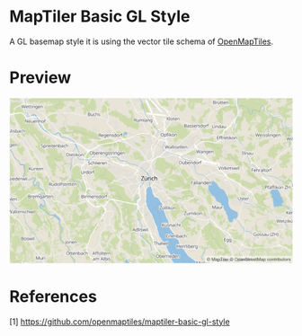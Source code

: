 # MapTiler Basic GL Style
A GL basemap style it is using the vector tile
schema of [OpenMapTiles](https://github.com/openmaptiles/openmaptiles).

# Preview
![MapTiler Basic](basic.jpg)

# References
[1] https://github.com/openmaptiles/maptiler-basic-gl-style
